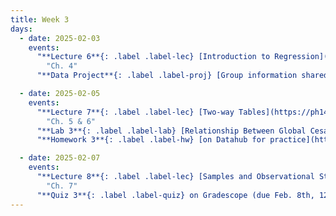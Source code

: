```yaml
---
title: Week 3
days:
  - date: 2025-02-03
    events:
      "**Lecture 6**{: .label .label-lec} [Introduction to Regression](https://ph142-ucb.github.io/sp25/src/lec/l06-intro-to-regression.pdf)[(recording)](https://bcourses.berkeley.edu/courses/1540322/pages/lecture-6)":
        "Ch. 4"
      "**Data Project**{: .label .label-proj} [Group information shared](https://ph142-ucb.github.io/sp25/data-proj/) with students via email":

  - date: 2025-02-05
    events:
      "**Lecture 7**{: .label .label-lec} [Two-way Tables](https://ph142-ucb.github.io/sp25/src/lec/l07-two-categorical.pdf)[(recording)](https://bcourses.berkeley.edu/courses/1540322/pages/lecture-7)":
        "Ch. 5 & 6"
      "**Lab 3**{: .label .label-lab} [Relationship Between Global Cesarean Delivery Rates and GDP](https://publichealth.datahub.berkeley.edu/hub/user-redirect/git-pull?repo=https%3A%2F%2Fgithub.com%2Fph142-ucb%2Fph142-sp25&urlpath=rstudio%2F&branch=master) (Due Feb 8th, 12PM noon)":
      "**Homework 3**{: .label .label-hw} [on Datahub for practice](https://publichealth.datahub.berkeley.edu/hub/user-redirect/git-pull?repo=https%3A%2F%2Fgithub.com%2Fph142-ucb%2Fph142-sp25&urlpath=rstudio%2F&branch=master)":

  - date: 2025-02-07
    events:
      "**Lecture 8**{: .label .label-lec} [Samples and Observational Studies](https://ph142-ucb.github.io/sp25/src/lec/l08-samples.pdf)": 
        "Ch. 7"
      "**Quiz 3**{: .label .label-quiz} on Gradescope (due Feb. 8th, 12PM noon)":
---
```


